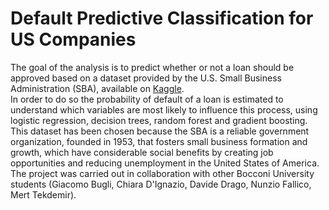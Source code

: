 # Default Predictive Classification for US Companies
The goal of the analysis is to predict whether or not a loan should be approved based on a dataset provided by the U.S. Small Business Administration (SBA), available on [Kaggle](https://www.kaggle.com/mirbektoktogaraev/should-this-loan-be-approved-or-denied).\
In order to do so the probability of default of a loan is estimated to understand which variables are most likely to influence this process, using logistic regression, decision trees, random forest and gradient boosting.\
This dataset has been chosen because the SBA is a reliable government organization, founded in 1953, that fosters small business formation and growth, which have considerable social benefits by creating job opportunities and reducing unemployment in the United States of America.\
The project was carried out in collaboration with other Bocconi University students (Giacomo Bugli, Chiara D'Ignazio, Davide Drago, Nunzio Fallico, Mert Tekdemir). 
